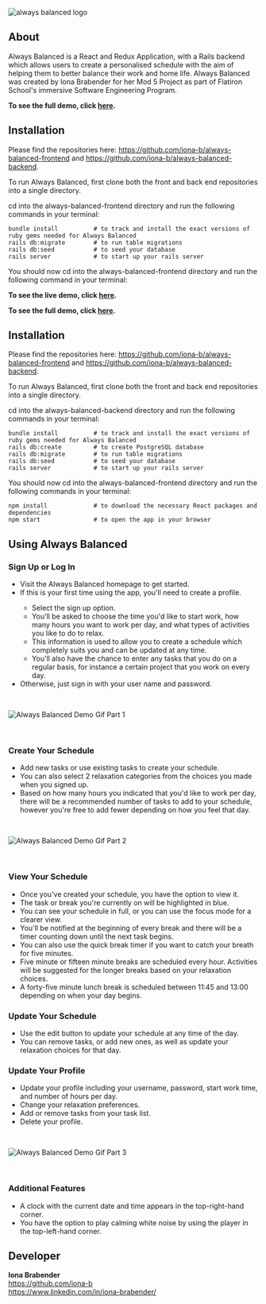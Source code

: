 ![always balanced logo](src/images/always-balanced-readme.png)

## About

Always Balanced is a React and Redux Application, with a Rails backend which allows users to create a personalised schedule with the aim of helping them to better balance their work and home life. Always Balanced was created by Iona Brabender for her Mod 5 Project as part of Flatiron School's immersive Software Engineering Program.

**To see the full demo, click [here](https://www.youtube.com/watch?v=qA_5IIvbeGw).**


## Installation

Please find the repositories here: https://github.com/iona-b/always-balanced-frontend and https://github.com/iona-b/always-balanced-backend.

To run Always Balanced, first clone both the front and back end repositories into a single directory. 

cd into the always-balanced-frontend directory and run the following commands in your terminal:

```
bundle install          # to track and install the exact versions of ruby gems needed for Always Balanced
rails db:migrate        # to run table migrations
rails db:seed           # to seed your database
rails server            # to start up your rails server
```

You should now cd into the always-balanced-frontend directory and run the following command in your terminal:

**To see the live demo, click [here](https://always-balanced-frontend.herokuapp.com/).**

**To see the full demo, click [here](https://www.youtube.com/watch?v=qA_5IIvbeGw).**


## Installation

Please find the repositories here: https://github.com/iona-b/always-balanced-frontend and https://github.com/iona-b/always-balanced-backend.

To run Always Balanced, first clone both the front and back end repositories into a single directory. 

cd into the always-balanced-backend directory and run the following commands in your terminal:

```
bundle install          # to track and install the exact versions of ruby gems needed for Always Balanced
rails db:create         # to create PostgreSQL database
rails db:migrate        # to run table migrations
rails db:seed           # to seed your database
rails server            # to start up your rails server
```

You should now cd into the always-balanced-frontend directory and run the following commands in your terminal:

```
npm install             # to download the necessary React packages and dependencies
npm start               # to open the app in your browser
```

## Using Always Balanced

### Sign Up or Log In
<ul>
    <li>Visit the Always Balanced homepage to get started.</li>
    <li>If this is your first time using the app, you'll need to create a profile.</li>
    <ul>
        <li>Select the sign up option.</li>
        <li>You'll be asked to choose the time you'd like to start work, how many hours you want to work per day, and what types of activities you like to do to relax.</li>
        <li>This information is used to allow you to create a schedule which completely suits you and can be updated at any time.</li>
        <li>You'll also have the chance to enter any tasks that you do on a regular basis, for instance a certain project that you work on every day.</li>
    </ul>
    <li>Otherwise, just sign in with your user name and password.</li>
</ul>

<br>

![Always Balanced Demo Gif Part 1](https://media.giphy.com/media/ftZfUNGMJkF49L5uA5/giphy.gif)

<br>

### Create Your Schedule
<ul>
    <li>Add new tasks or use existing tasks to create your schedule.</li>
    <li>You can also select 2 relaxation categories from the choices you made when you signed up.</li>
    <li>Based on how many hours you indicated that you'd like to work per day, there will be a recommended number of tasks to add to your schedule, however you're free to add fewer depending on how you feel that day.</li>
</ul>

<br>

![Always Balanced Demo Gif Part 2](https://media.giphy.com/media/SANhGIKcw3WB43l2LD/giphy.gif)

<br>

### View Your Schedule
<ul>
    <li>Once you've created your schedule, you have the option to view it.</li>
    <li>The task or break you're currently on will be highlighted in blue.</li>
    <li>You can see your schedule in full, or you can use the focus mode for a clearer view.</li>
    <li>You'll be notified at the beginning of every break and there will be a timer counting down until the next task begins.</li>
    <li>You can also use the quick break timer if you want to catch your breath for five minutes.</li>
    <li>Five minute or fifteen minute breaks are scheduled every hour. Activities will be suggested for the longer breaks based on your relaxation choices.</li>
    <li>A forty-five minute lunch break is scheduled between 11:45 and 13:00 depending on when your day begins.</li>
</ul>

### Update Your Schedule
<ul>
    <li>Use the edit button to update your schedule at any time of the day.
    <li>You can remove tasks, or add new ones, as well as update your relaxation choices for that day.
</ul>

### Update Your Profile
<ul>
    <li>Update your profile including your username, password, start work time, and number of hours per day.
    <li>Change your relaxation preferences.
    <li>Add or remove tasks from your task list.
    <li>Delete your profile.
</ul>

<br>

![Always Balanced Demo Gif Part 3](https://media.giphy.com/media/iGG0xQuGvRmQ6mF99O/giphy.gif)

<br>

### Additional Features
<ul>
    <li>A clock with the current date and time appears in the top-right-hand corner.
    <li>You have the option to play calming white noise by using the player in the top-left-hand corner.
</ul>


## Developer

**Iona Brabender**<br>
https://github.com/iona-b<br>
https://www.linkedin.com/in/iona-brabender/